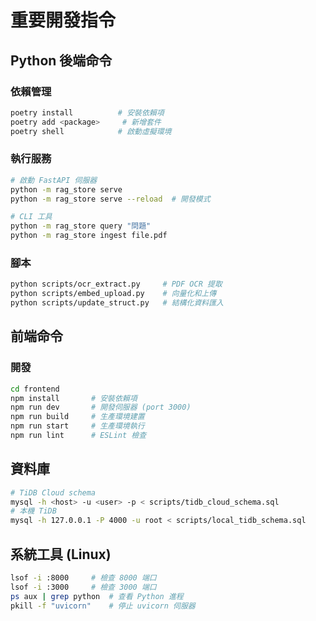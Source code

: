 # 重要開發指令

## Python 後端命令

### 依賴管理
```bash
poetry install          # 安裝依賴項
poetry add <package>     # 新增套件
poetry shell            # 啟動虛擬環境
```

### 執行服務
```bash
# 啟動 FastAPI 伺服器
python -m rag_store serve
python -m rag_store serve --reload  # 開發模式

# CLI 工具
python -m rag_store query "問題"
python -m rag_store ingest file.pdf
```

### 腳本
```bash
python scripts/ocr_extract.py     # PDF OCR 提取
python scripts/embed_upload.py    # 向量化和上傳
python scripts/update_struct.py   # 結構化資料匯入
```

## 前端命令

### 開發
```bash
cd frontend
npm install       # 安裝依賴項
npm run dev       # 開發伺服器 (port 3000)
npm run build     # 生產環境建置
npm run start     # 生產環境執行
npm run lint      # ESLint 檢查
```

## 資料庫
```bash
# TiDB Cloud schema
mysql -h <host> -u <user> -p < scripts/tidb_cloud_schema.sql
# 本機 TiDB
mysql -h 127.0.0.1 -P 4000 -u root < scripts/local_tidb_schema.sql
```

## 系統工具 (Linux)
```bash
lsof -i :8000     # 檢查 8000 端口
lsof -i :3000     # 檢查 3000 端口  
ps aux | grep python  # 查看 Python 進程
pkill -f "uvicorn"    # 停止 uvicorn 伺服器
```